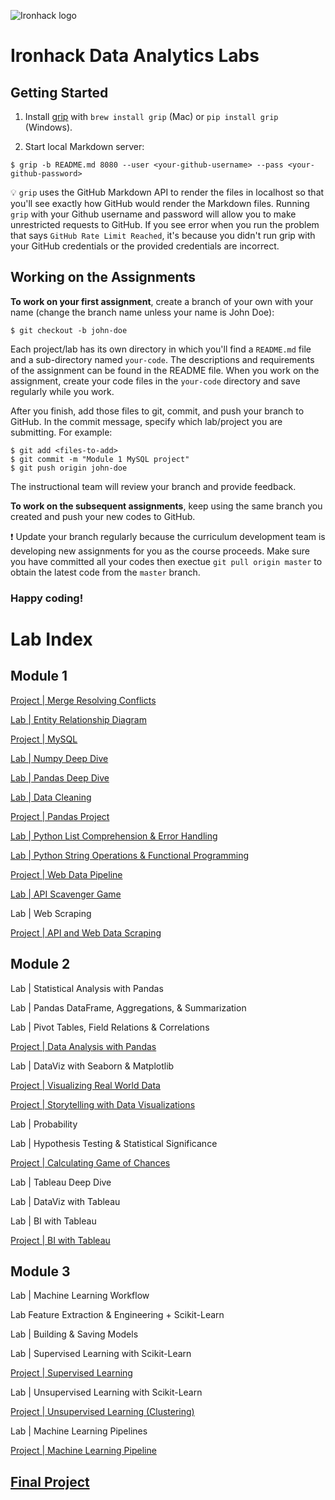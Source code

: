 ![Ironhack logo](https://i.imgur.com/1QgrNNw.png)

# Ironhack Data Analytics Labs

## Getting Started

1. Install [grip](https://github.com/joeyespo/grip) with `brew install grip` (Mac) or `pip install grip` (Windows).

2. Start local Markdown server:

```
$ grip -b README.md 8080 --user <your-github-username> --pass <your-github-password>
```

:bulb: `grip` uses the GitHub Markdown API to render the files in localhost so that you'll see exactly how GitHub would render the Markdown files. Running `grip` with your Github username and password will allow you to make unrestricted requests to GitHub. If you see error when you run the problem that says `GitHub Rate Limit Reached`, it's because you didn't run grip with your GitHub credentials or the provided credentials are incorrect.

## Working on the Assignments

**To work on your first assignment**, create a branch of your own with your name (change the branch name unless your name is John Doe):

```
$ git checkout -b john-doe
```

Each project/lab has its own directory in which you'll find a `README.md` file and a sub-directory named `your-code`. The descriptions and requirements of the assignment can be found in the README file. When you work on the assignment, create your code files in the `your-code` directory and save regularly while you work.

After you finish, add those files to git, commit, and push your branch to GitHub. In the commit message, specify which lab/project you are submitting. For example:

```
$ git add <files-to-add>
$ git commit -m "Module 1 MySQL project"
$ git push origin john-doe
```

The instructional team will review your branch and provide feedback.

**To work on the subsequent assignments**, keep using the same branch you created and push your new codes to GitHub.

:exclamation: Update your branch regularly because the curriculum development team is developing new assignments for you as the course proceeds. Make sure you have committed all your codes then exectue `git pull origin master` to obtain the latest code from the `master` branch.

### Happy coding!

# Lab Index

## Module 1

[Project | Merge Resolving Conflicts](module-1/resolving-merge-conflicts)

[Lab | Entity Relationship Diagram](module-1/lab-erd)

[Project | MySQL](module-1/mysql-project)

[Lab | Numpy Deep Dive](module-1/lab-numpy)

[Lab | Pandas Deep Dive](module-1/lab-pandas)

[Lab | Data Cleaning](module-1/lab-data_cleaning)

[Project | Pandas Project](module-1/pandas-project)

[Lab | Python List Comprehension & Error Handling](module-1/lab-errhand_listcomp)

[Lab | Python String Operations & Functional Programming](module-1/lab-functional-programming)

[Project | Web Data Pipeline](module-1/pipelines-project)

[Lab | API Scavenger Game](module-1/lab-api-scavenger-game)

Lab | Web Scraping

[Project | API and Web Data Scraping](module-1/web-project)

## Module 2

Lab | Statistical Analysis with Pandas

Lab | Pandas DataFrame, Aggregations, & Summarization

Lab | Pivot Tables, Field Relations & Correlations

[Project | Data Analysis with Pandas](module-2/data-analysis-with-pandas)

Lab | DataViz with Seaborn & Matplotlib

[Project | Visualizing Real World Data](module-2/visualizing-real-world-data)

[Project | Storytelling with Data Visualizations](module-2/storytelling-with-data-visualizations)

Lab | Probability

Lab | Hypothesis Testing & Statistical Significance

[Project | Calculating Game of Chances](module-2/calculating-games-of-chance)

Lab | Tableau Deep Dive

Lab | DataViz with Tableau

Lab | BI with Tableau

[Project | BI with Tableau](module-2/tableau-project)

## Module 3

Lab | Machine Learning Workflow

Lab Feature Extraction & Engineering + Scikit-Learn

Lab | Building & Saving Models

Lab | Supervised Learning with Scikit-Learn

[Project | Supervised Learning](module-3/supervised-learning-project)

Lab | Unsupervised Learning with Scikit-Learn

[Project | Unsupervised Learning (Clustering)](module-3/clustering-project)

Lab | Machine Learning Pipelines

[Project | Machine Learning Pipeline](module-3/machine-learning-pipeline-project)

## [Final Project](final-project/final-project.md)